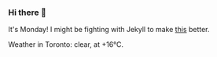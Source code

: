 ### Hi there :wave:

It's Monday! I might be fighting with Jekyll to make [this](https://swissclubto.github.io) better.

Weather in Toronto: clear, at +16°C.
